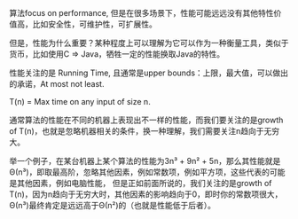 算法focus on performance, 但是在很多场景下，性能可能远远没有其他特性价值高，比如安全性，可维护性，可扩展性。

但是，性能为什么重要？某种程度上可以理解为它可以作为一种衡量工具，类似于货币，比如使用C => Java，牺牲一定的性能换取Java的特性。


性能关注的是 Running Time, 且通常是upper bounds：上限，最大值，可以做出的承诺，At most not least.

T(n) = Max time on any input of size n.

通常算法的性能在不同的机器上表现出不一样的性能，而我们要关注的是growth of T(n)，也就是忽略机器相关的条件，换一种理解，我们需要关注n趋向于无穷大。

举一个例子，在某台机器上某个算法的性能为3n³ + 9n² + 5n，那么其性能就是Θ(n³)，即取最高阶，忽略其他因素，例如常数项，例如平方项，这些代表的可能是其他因素，例如电脑性能，
但是正如前面所说的，我们关注的是growth of T(n)，因为n趋向于无穷大时，其他因素的影响趋向于0，即时你的常数项很大，Θ(n³)最终肯定是远远高于Θ(n²)的（也就是性能低于后者）。
